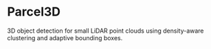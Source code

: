 # Parcel3D
3D object detection for small LiDAR point clouds using density-aware clustering and adaptive bounding boxes.
